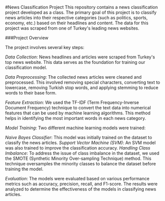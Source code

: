#News Classification Project
This repository contains a news classification project developed as a class. The primary goal of this project is to classify news articles into their respective categories (such as politics, sports, economy, etc.) based on their headlines and content. The data for this project was scraped from one of Turkey's leading news websites.

###Project Overview

The project involves several key steps:

*Data Collection*: News headlines and articles were scraped from Turkey's top news website. This data serves as the foundation for training our classification model.

*Data Preprocessing*: The collected news articles were cleaned and preprocessed. This involved removing special characters, converting text to lowercase, removing Turkish stop words, and applying stemming to reduce words to their base form.

*Feature Extraction*: We used the TF-IDF (Term Frequency-Inverse Document Frequency) technique to convert the text data into numerical features that can be used by machine learning algorithms. This method helps in identifying the most important words in each news category.

*Model Training*: Two different machine learning models were trained:

*Naive Bayes Classifier*: This model was initially trained on the dataset to classify the news articles.
*Support Vector Machine (SVM)*: An SVM model was also trained to improve the classification accuracy.
*Handling Class Imbalance*: To address the issue of class imbalance in the dataset, we used the SMOTE (Synthetic Minority Over-sampling Technique) method. This technique oversamples the minority classes to balance the dataset before training the model.

*Evaluation*: The models were evaluated based on various performance metrics such as accuracy, precision, recall, and F1-score. The results were analyzed to determine the effectiveness of the models in classifying news articles.
